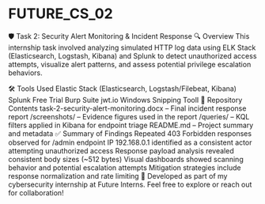 # FUTURE_CS_02
🛡️ Task 2: Security Alert Monitoring & Incident Response
🔍 Overview
This internship task involved analyzing simulated HTTP log data using ELK Stack (Elasticsearch, Logstash, Kibana) and Splunk to detect unauthorized access attempts, visualize alert patterns, and assess potential privilege escalation behaviors.

🛠️ Tools Used
Elastic Stack (Elasticsearch, Logstash/Filebeat, Kibana)
Splunk Free Trial
Burp Suite
jwt.io
Windows Snipping ToolI
📁 Repository Contents
task-2-security-alert-monitoring.docx – Final incident response report
/screenshots/ – Evidence figures used in the report
/queries/ – KQL filters applied in Kibana for endpoint triage
README.md – Project summary and metadata
✅ Summary of Findings
Repeated 403 Forbidden responses observed for /admin endpoint
IP 192.168.0.1 identified as a consistent actor attempting unauthorized access
Response payload analysis revealed consistent body sizes (~512 bytes)
Visual dashboards showed scanning behavior and potential escalation attempts
Mitigation strategies include response normalization and rate limiting 📘 Developed as part of my cybersecurity internship at Future Interns.
Feel free to explore or reach out for collaboration!

